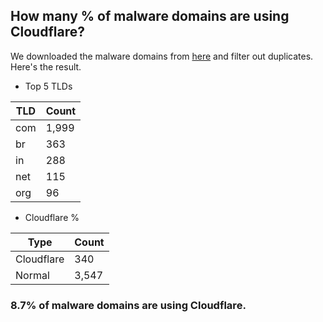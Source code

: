 ## How many % of malware domains are using Cloudflare?


We downloaded the malware domains from [here](https://urlhaus.abuse.ch) and filter out duplicates.
Here's the result.


[//]: # (start replacement)


- Top 5 TLDs

| TLD | Count |
| --- | --- |
| com | 1,999 |
| br | 363 |
| in | 288 |
| net | 115 |
| org | 96 |


- Cloudflare %

| Type | Count |
| --- | --- |
| Cloudflare | 340 |
| Normal | 3,547 |


### 8.7% of malware domains are using Cloudflare.